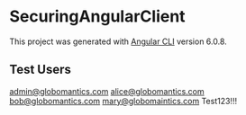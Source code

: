 # SecuringAngularClient

This project was generated with [Angular CLI](https://github.com/angular/angular-cli) version 6.0.8.

## Test Users

admin@globomantics.com
alice@globomantics.com
bob@globomantics.com
mary@globomaintics.com
Test123!!!
